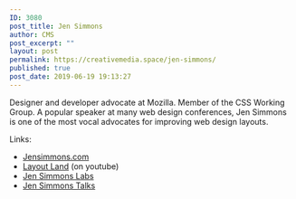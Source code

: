 ```yaml
---
ID: 3080
post_title: Jen Simmons
author: CMS
post_excerpt: ""
layout: post
permalink: https://creativemedia.space/jen-simmons/
published: true
post_date: 2019-06-19 19:13:27
---
```

<!-- wp:paragraph -->
<p>Designer and developer advocate at Mozilla. Member of the CSS Working Group. A popular speaker at many web design conferences, Jen Simmons is one of the most vocal advocates for improving web design layouts.</p>
<!-- /wp:paragraph -->

<!-- wp:paragraph -->
<p>Links:</p>
<!-- /wp:paragraph -->

<!-- wp:list -->
<ul><li><a href="https://jensimmons.com/">Jensimmons.com</a></li><li><a href="https://www.youtube.com/layoutland/">Layout Land</a> (on youtube)</li><li><a href="https://labs.jensimmons.com/">Jen Simmons Labs</a></li><li><a href="https://talks.jensimmons.com/">Jen Simmons Talks</a></li></ul>
<!-- /wp:list -->